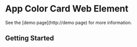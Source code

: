 App Color Card Web Element
================

See the [demo page](http://demo page) for more information.

## Getting Started
